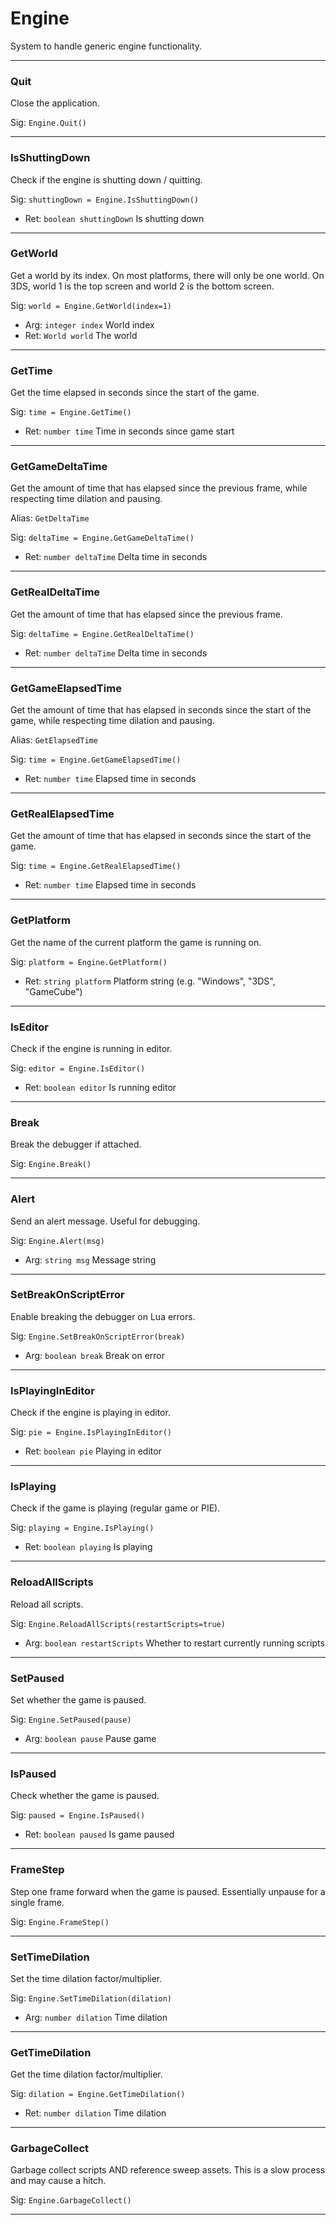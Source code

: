 # Engine

System to handle generic engine functionality.

---
### Quit
Close the application.

Sig: `Engine.Quit()`

---
### IsShuttingDown
Check if the engine is shutting down / quitting.

Sig: `shuttingDown = Engine.IsShuttingDown()`
 - Ret: `boolean shuttingDown` Is shutting down
---
### GetWorld
Get a world by its index. On most platforms, there will only be one world. On 3DS, world 1 is the top screen and world 2 is the bottom screen.

Sig: `world = Engine.GetWorld(index=1)`
 - Arg: `integer index` World index
 - Ret: `World world` The world
---
### GetTime
Get the time elapsed in seconds since the start of the game.

Sig: `time = Engine.GetTime()`
 - Ret: `number time` Time in seconds since game start
---
### GetGameDeltaTime
Get the amount of time that has elapsed since the previous frame, while respecting time dilation and pausing.

Alias: `GetDeltaTime`

Sig: `deltaTime = Engine.GetGameDeltaTime()`
 - Ret: `number deltaTime` Delta time in seconds
---
### GetRealDeltaTime
Get the amount of time that has elapsed since the previous frame.

Sig: `deltaTime = Engine.GetRealDeltaTime()`
 - Ret: `number deltaTime` Delta time in seconds
---
### GetGameElapsedTime
Get the amount of time that has elapsed in seconds since the start of the game, while respecting time dilation and pausing.

Alias: `GetElapsedTime`

Sig: `time = Engine.GetGameElapsedTime()`
 - Ret: `number time` Elapsed time in seconds
---
### GetRealElapsedTime
Get the amount of time that has elapsed in seconds since the start of the game.

Sig: `time = Engine.GetRealElapsedTime()`
 - Ret: `number time` Elapsed time in seconds
---
### GetPlatform
Get the name of the current platform the game is running on.

Sig: `platform = Engine.GetPlatform()`
 - Ret: `string platform` Platform string (e.g. "Windows", "3DS", "GameCube")
---
### IsEditor
Check if the engine is running in editor.

Sig: `editor = Engine.IsEditor()`
 - Ret: `boolean editor` Is running editor
---
### Break
Break the debugger if attached.

Sig: `Engine.Break()`

---
### Alert
Send an alert message. Useful for debugging.

Sig: `Engine.Alert(msg)`
 - Arg: `string msg` Message string 
---
### SetBreakOnScriptError
Enable breaking the debugger on Lua errors.

Sig: `Engine.SetBreakOnScriptError(break)`
 - Arg: `boolean break` Break on error
---
### IsPlayingInEditor
Check if the engine is playing in editor.

Sig: `pie = Engine.IsPlayingInEditor()`
 - Ret: `boolean pie` Playing in editor
---
### IsPlaying
Check if the game is playing (regular game or PIE).

Sig: `playing = Engine.IsPlaying()`
 - Ret: `boolean playing` Is playing
---
### ReloadAllScripts
Reload all scripts.

Sig: `Engine.ReloadAllScripts(restartScripts=true)`
 - Arg: `boolean restartScripts` Whether to restart currently running scripts
---
### SetPaused
Set whether the game is paused.

Sig: `Engine.SetPaused(pause)`
 - Arg: `boolean pause` Pause game
---
### IsPaused
Check whether the game is paused.

Sig: `paused = Engine.IsPaused()`
 - Ret: `boolean paused` Is game paused
---
### FrameStep
Step one frame forward when the game is paused. Essentially unpause for a single frame.

Sig: `Engine.FrameStep()`

---
### SetTimeDilation
Set the time dilation factor/multiplier.

Sig: `Engine.SetTimeDilation(dilation)`
 - Arg: `number dilation` Time dilation
---
### GetTimeDilation
Get the time dilation factor/multiplier.

Sig: `dilation = Engine.GetTimeDilation()`
 - Ret: `number dilation` Time dilation
---
### GarbageCollect
Garbage collect scripts AND reference sweep assets. This is a slow process and may cause a hitch.

Sig: `Engine.GarbageCollect()`

---
